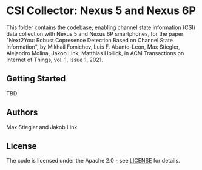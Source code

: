 # CSI Collector: Nexus 5 and Nexus 6P

This folder contains the codebase, enabling channel state information (CSI) data collection with Nexus 5 and Nexus 6P smartphones,  for the paper "Next2You: Robust Copresence Detection Based on Channel State Information", by Mikhail Fomichev, Luis F. Abanto-Leon, Max Stiegler, Alejandro Molina, Jakob Link, Matthias Hollick, in ACM Transactions on Internet of Things, vol. 1, Issue 1, 2021.

## Getting Started

TBD


## Authors

Max Stiegler and Jakob Link


## License

The code is licensed under the Apache 2.0 - see [LICENSE](https://github.com/seemoo-lab/next2you/blob/main/LICENSE) for details.
